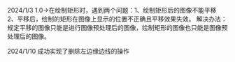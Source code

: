 2024/1/3
1.0→在绘制矩形时，遇到两个问题：1、绘制矩形后的图像不能平移
                              2、平移后，绘制的矩形在图像上显示的位置不正确且平移效果失效。
解决办法：规定平移的图像只能是进行图像预处理后的图像，绘制矩形的图像也只能是图像预处理后的图像。

2024/1/10
成功实现了删除左边缘边线的操作
